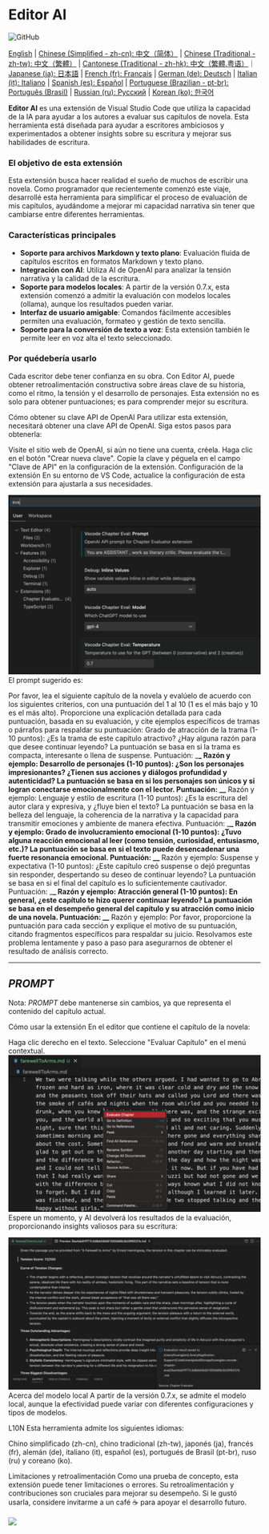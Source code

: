 # Editor AI

![GitHub](https://img.shields.io/github/license/huangjien/vscode-chapter-eval)

[English](./README.md) | [Chinese (Simplified - zh-cn): 中文（简体）](./README.zh-cn.md) | [Chinese (Traditional - zh-tw): 中文（繁體）](./README.zh-tw.md) | [Cantonese (Traditional - zh-hk): 中文（繁體.粤语）](./README.zh-hk.md)｜[Japanese (ja): 日本語](./README.ja.md) | [French (fr): Français](./README.fr.md) | [German (de): Deutsch](./README.de.md) | [Italian (it): Italiano](./README.it.md) | [Spanish (es): Español](./README.es.md) | [Portuguese (Brazilian - pt-br): Português (Brasil)](./README.pt-br.md) | [Russian (ru): Русский](./README.ru.md) | [Korean (ko): 한국어](./README.ko.md)

**Editor AI** es una extensión de Visual Studio Code que utiliza la capacidad de la IA para ayudar a los autores a evaluar sus capítulos de novela. Esta herramienta está diseñada para ayudar a escritores ambiciosos y experimentados a obtener insights sobre su escritura y mejorar sus habilidades de escritura.

### El objetivo de esta extensión

Esta extensión busca hacer realidad el sueño de muchos de escribir una novela. Como programador que recientemente comenzó este viaje, desarrollé esta herramienta para simplificar el proceso de evaluación de mis capítulos, ayudándome a mejorar mi capacidad narrativa sin tener que cambiarse entre diferentes herramientas.

### Características principales

- **Soporte para archivos Markdown y texto plano**: Evaluación fluida de capítulos escritos en formatos Markdown y texto plano.
- **Integración con AI**: Utiliza AI de OpenAI para analizar la tensión narrativa y la calidad de la escritura.
- **Soporte para modelos locales**: A partir de la versión 0.7.x, esta extensión comenzó a admitir la evaluación con modelos locales (ollama), aunque los resultados pueden variar.
- **Interfaz de usuario amigable**: Comandos fácilmente accesibles permiten una evaluación, formateo y gestión de texto sencilla.
- **Soporte para la conversión de texto a voz**: Esta extensión también le permite leer en voz alta el texto seleccionado.

### Por quédebería usarlo

Cada escritor debe tener confianza en su obra. Con Editor AI, puede obtener retroalimentación constructiva sobre áreas clave de su historia, como el ritmo, la tensión y el desarrollo de personajes. Esta extensión no es solo para obtener puntuaciones; es para comprender mejor su escritura.

Cómo obtener su clave API de OpenAI
Para utilizar esta extensión, necesitará obtener una clave API de OpenAI. Siga estos pasos para obtenerla:

Visite el sitio web de OpenAI, si aún no tiene una cuenta, créela.
Haga clic en el botón "Crear nueva clave".
Copie la clave y péguela en el campo "Clave de API" en la configuración de la extensión.
Configuración de la extensión
En su entorno de VS Code, actualice la configuración de esta extensión para ajustarla a sus necesidades.

<img src="resources/setup.png" alt="Configuración" />
El prompt sugerido es:

Por favor, lea el siguiente capítulo de la novela y evalúelo de acuerdo con los siguientes criterios, con una puntuación del 1 al 10 (1 es el más bajo y 10 es el más alto). Proporcione una explicación detallada para cada puntuación, basada en su evaluación, y cite ejemplos específicos de tramas o párrafos para respaldar su puntuación:
Grado de atracción de la trama (1-10 puntos): ¿Es la trama de este capítulo atractivo? ¿Hay alguna razón para que desee continuar leyendo? La puntuación se basa en si la trama es compacta, interesante o llena de suspense. Puntuación: \_**\_ Razón y ejemplo:
Desarrollo de personajes (1-10 puntos): ¿Son los personajes impresionantes? ¿Tienen sus acciones y diálogos profundidad y autenticidad? La puntuación se basa en si los personajes son únicos y si logran conectarse emocionalmente con el lector. Puntuación: \_\_** Razón y ejemplo:
Lenguaje y estilo de escritura (1-10 puntos): ¿Es la escritura del autor clara y expresiva, y ¿fluye bien el texto? La puntuación se basa en la belleza del lenguaje, la coherencia de la narrativa y la capacidad para transmitir emociones y ambiente de manera efectiva. Puntuación: \_**\_ Razón y ejemplo:
Grado de involucramiento emocional (1-10 puntos): ¿Tuvo alguna reacción emocional al leer (como tensión, curiosidad, entusiasmo, etc.)? La puntuación se basa en si el texto puede desencadenar una fuerte resonancia emocional. Puntuación: \_\_** Razón y ejemplo:
Suspense y expectativa (1-10 puntos): ¿Este capítulo creó suspense o dejó preguntas sin responder, despertando su deseo de continuar leyendo? La puntuación se basa en si el final del capítulo es lo suficientemente cautivador. Puntuación: \_**\_ Razón y ejemplo:
Atracción general (1-10 puntos): En general, ¿este capítulo te hizo querer continuar leyendo? La puntuación se basa en el desempeño general del capítulo y su atracción como inicio de una novela. Puntuación: \_\_** Razón y ejemplo:
Por favor, proporcione la puntuación para cada sección y explique el motivo de su puntuación, citando fragmentos específicos para respaldar su juicio. Resolvamos este problema lentamente y paso a paso para asegurarnos de obtener el resultado de análisis correcto.

---

## $PROMPT$

Nota: $PROMPT$ debe mantenerse sin cambios, ya que representa el contenido del capítulo actual.

Cómo usar la extensión
En el editor que contiene el capítulo de la novela:

Haga clic derecho en el texto.
Seleccione "Evaluar Capítulo" en el menú contextual.
<img src="resources/evaluate.png" alt="Evaluar Capítulo" />
Espere un momento, y AI devolverá los resultados de la evaluación, proporcionando insights valiosos para su escritura:

<img src="resources/evaluation_reslult.png" alt="Resultado de la Evaluación" />
Acerca del modelo local
A partir de la versión 0.7.x, se admite el modelo local, aunque la efectividad puede variar con diferentes configuraciones y tipos de modelos.

L10N
Esta herramienta admite los siguientes idiomas:

Chino simplificado (zh-cn), chino tradicional (zh-tw), japonés (ja), francés (fr), alemán (de), italiano (it), español (es), portugués de Brasil (pt-br), ruso (ru) y coreano (ko).

Limitaciones y retroalimentación
Como una prueba de concepto, esta extensión puede tener limitaciones o errores. Su retroalimentación y contribuciones son cruciales para mejorar su desempeño. Si le gustó usarla, considere invitarme a un café ☕️ para apoyar el desarrollo futuro.

<div > <a href="https://www.buymeacoffee.com/huangjien" target="_blank" style="display: inline-block;"> <img src="https://img.shields.io/badge/Donar-Invítame%20a%20un%20Café-orange.svg?style=flat-square&logo=buymeacoffee" align="center" /> </a> </div> <br />
